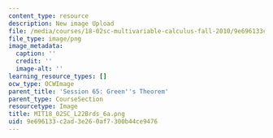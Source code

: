 ```yaml
---
content_type: resource
description: New image Upload
file: /media/courses/18-02sc-multivariable-calculus-fall-2010/9e696133c2ad3e260af7300b44ce9476_MIT18_02SC_L22Brds_6a.png
file_type: image/png
image_metadata:
  caption: ''
  credit: ''
  image-alt: ''
learning_resource_types: []
ocw_type: OCWImage
parent_title: 'Session 65: Green''s Theorem'
parent_type: CourseSection
resourcetype: Image
title: MIT18_02SC_L22Brds_6a.png
uid: 9e696133-c2ad-3e26-0af7-300b44ce9476
---
```

